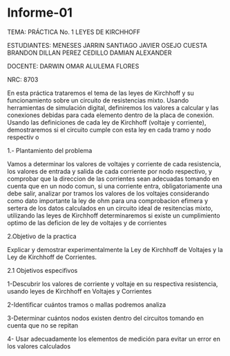# Informe-01 

TEMA: PRÁCTICA No. 1 LEYES DE KIRCHHOFF

ESTUDIANTES:  MENESES JARRIN SANTIAGO JAVIER OSEJO CUESTA BRANDON DILLAN PEREZ CEDILLO DAMIAN ALEXANDER 
    
DOCENTE: DARWIN OMAR ALULEMA FLORES 
 
NRC:  8703

En esta práctica trataremos el tema de las leyes de Kirchhoff y su funcionamiento sobre un circuito de resistencias mixto. Usando herramientas de simulación digital, definiremos los valores a calcular y las conexiones debidas para cada elemento dentro de la placa de conexión. Usando las definiciones de cada ley de Kirchhoff (voltaje y corriente), demostraremos si el circuito cumple con esta ley en cada tramo y nodo respectiv o

1.- Plantamiento del problema

Vamos a determinar los valores de voltajes y corriente de cada resistencia, los valores de entrada y salida de cada corriente por nodo respectivo, y comprobar que la direccion de las corrientes sean adecuadas tomando en cuenta que en un nodo comun, si una corriente entra, obligatoriamente una debe salir, analizar por tramos los valores de los voltajes considerando como dato importante la ley de ohm para una comprobacion efimera y  sertera de los datos calculados en un circuito ideal de resitencias mixto, utilizando las leyes de Kirchhoff determinaremos si existe un cumplimiento optimo de las deficion de ley de voltajes y de corrientes

2.Objetivo de la practica

Explicar y demostrar experimentalmente la Ley de Kirchhoff de Voltajes y la Ley de Kirchhoff de Corrientes. 

2.1 Objetivos especifivos 

1-Descubrir los valores de corriente y voltaje en su respectiva resistencia, usando leyes de Kirchhoff en Voltajes y Corrientes

2-Identificar cuántos tramos o mallas podremos analiza

3-Determinar cuántos nodos existen dentro del circuitos tomando en cuenta que no se repitan
  
4- Usar adecuadamente los elementos de medición para evitar un error en los valores calculados
